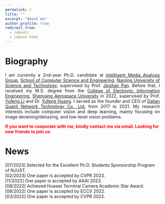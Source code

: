 ```yaml
---
permalink: /
title: ""
excerpt: "About me"
author_profile: true
redirect_from: 
  - /about/
  - /about.html
---
```


Biography
======
<div style="text-align:justify">I am currently a 2nd-year Ph.D. candidate at <a href="https://imag-njust.net/" target="_blank">Intelligent Media Analysis Group</a>, <a href="https://cs.njust.edu.cn/" target="_blank">School of Computer Science and Engineering</a>, <a href="https://www.njust.edu.cn/" target="_blank">Nanjing University of Science and Technology</a>, supervised by Prof. <a href="https://jspan.github.io/" target="_blank"> Jinshan Pan</a>. Before that, I received my M.S. degree from the <a href="https://dzx.sau.edu.cn/index.htm" target="_blank">College of Electronic Information Engineering</a>, <a href="https://www.sau.edu.cn/" target="_blank">Shenyang Aerospace University</a> in 2022, supervised by Prof. <a href="https://baike.baidu.com/item/%E6%9D%8E%E7%8E%89%E5%B3%B0/9061384?fr=ge_ala" target="_blank"> Yufeng Li</a> and Dr. <a href="https://yjs.sau.edu.cn/info/1015/3478.htm" target="_blank"> Yufeng Huang</a>. I served as the founder and CEO of <a href="https://baike.baidu.com/item/%E5%A4%A7%E8%BF%9E%E5%9C%88%E5%8A%9B%E7%BD%91%E7%BB%9C%E7%A7%91%E6%8A%80%E6%9C%89%E9%99%90%E5%85%AC%E5%8F%B8/22340590?fr=ge_ala" target="_blank"> Dalian Quanli Network Technology Co., Ltd.</a> from 2017 to 2021. My research interests include computer vision and deep learning, mainly focusing on image deraining/dehazing, and low-level vision problems.
</div>

<p><b style="color:red;">
If you want to cooperate with me, kindly contact me via email. Looking for new friends to join us.
</b></p>

News 
====== 
[07/2023] Selected for the Excellent Ph.D. Students Sponsorship Program of NJUST. <br>
[02/2023] One paper is accepted by CVPR 2023. <br>
[11/2022] One paper is accepted by AAAI 2023. <br>
[08/2022] Achieved Huawei Terminal Camera Academic Star Award. <br>
[08/2022] One paper is accepted by ECCV 2022. <br>
[03/2022] One paper is accepted by CVPR 2022. <br>
